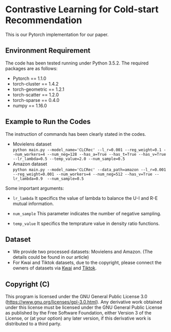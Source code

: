 # Contrastive Learning for Cold-start Recommendation
This is our Pytorch implementation for our paper.

## Environment Requirement
The code has been tested running under Python 3.5.2. The required packages are as follows:
- Pytorch == 1.1.0
- torch-cluster == 1.4.2
- torch-geometric == 1.2.1
- torch-scatter == 1.2.0
- torch-sparse == 0.4.0
- numpy == 1.16.0

## Example to Run the Codes
The instruction of commands has been clearly stated in the codes.
- Movielens dataset  
`python main.py --model_name='CLCRec' --l_r=0.001 --reg_weight=0.1 --num_workers=4 --num_neg=128 --has_a=True --has_t=True --has_v=True --lr_lambda=0.5 --temp_value=2.0 --num_sample=0.5` 
- Amazon dataset  
`python main.py --model_name='CLCRec' --data_path=amazon --l_r=0.001 --reg_weight=0.001 --num_workers=4 --num_neg=512 --has_v=True --lr_lambda=0.9  --num_sample=0.5`  

Some important arguments:  

- `lr_lambda` It specifics the value of lambda to balance the U-I and R-E mutual information. 

- `num_sample` This parameter indicates the number of negative sampling. 

- `temp_value` It specifics the temprature value in density ratio functions.

## Dataset
- We provide two processed datasets: Movielens and Amazon. (The details could be found in our article)  
- For Kwai and Tiktok datasets, due to the copyright, please connect the owners of datasets via [Kwai](https://www.kuaishou.com/activity/uimc) and [Tiktok](http://ai-lab-challenge.bytedance.com/tce/vc/).

## Copyright (C) <year> 

This program is licensed under the GNU General Public License 3.0 (https://www.gnu.org/licenses/gpl-3.0.html). Any derivative work obtained under this license must be licensed under the GNU General Public License as published by the Free Software Foundation, either Version 3 of the License, or (at your option) any later version, if this derivative work is distributed to a third party.
